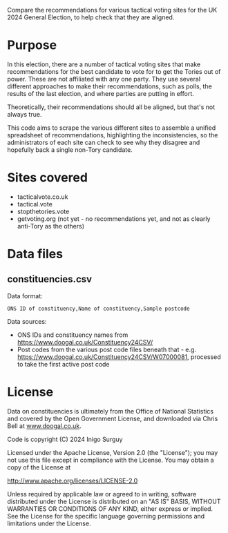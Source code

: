 Compare the recommendations for various tactical voting sites for the UK 2024 General Election, to help check that they are aligned.

# Purpose

In this election, there are a number of tactical voting sites that make recommendations for the best candidate to vote for
to get the Tories out of power. These are not affiliated with any one party. They use several different approaches to make
their recommendations, such as polls, the results of the last election, and where parties are putting in effort.

Theoretically, their recommendations should all be aligned, but that's not always true.

This code aims to scrape the various different sites to assemble a unified spreadsheet of recommendations, highlighting
the inconsistencies, so the administrators of each site can check to see why they disagree and hopefully back a
single non-Tory candidate.

# Sites covered

- tacticalvote.co.uk
- tactical.vote
- stopthetories.vote
- getvoting.org (not yet - no recommendations yet, and not as clearly anti-Tory as the others)

# Data files
## constituencies.csv

Data format: 

    ONS ID of constituency,Name of constituency,Sample postcode

Data sources:
- ONS IDs and constituency names from https://www.doogal.co.uk/Constituency24CSV/
- Post codes from the various post code files beneath that - e.g. https://www.doogal.co.uk/Constituency24CSV/W07000081,
  processed to take the first active post code

# License

Data on constituencies is ultimately from the Office of National Statistics and covered 
by the Open Government License, and downloaded via Chris Bell at www.doogal.co.uk.

Code is copyright (C) 2024 Inigo Surguy

Licensed under the Apache License, Version 2.0 (the "License");
you may not use this file except in compliance with the License.
You may obtain a copy of the License at

   http://www.apache.org/licenses/LICENSE-2.0

Unless required by applicable law or agreed to in writing, software
distributed under the License is distributed on an "AS IS" BASIS,
WITHOUT WARRANTIES OR CONDITIONS OF ANY KIND, either express or implied.
See the License for the specific language governing permissions and
limitations under the License.